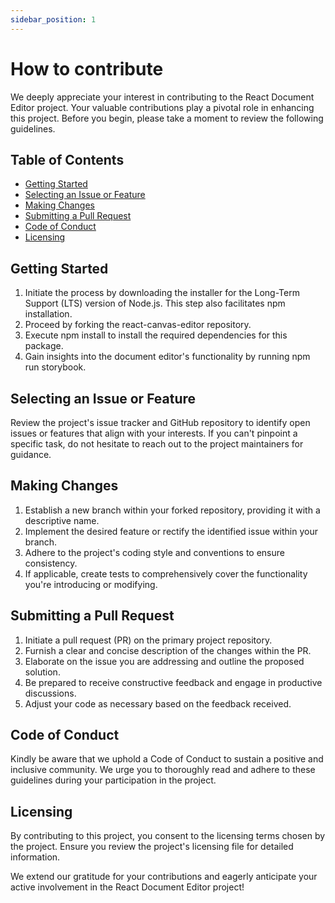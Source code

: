 ```yaml
---
sidebar_position: 1
---
```

# How to contribute

We deeply appreciate your interest in contributing to the React Document Editor project. Your valuable contributions play a pivotal role in enhancing this project. Before you begin, please take a moment to review the following guidelines.

## Table of Contents
- [Getting Started](#getting-started)
- [Selecting an Issue or Feature](#selecting-an-issue-or-feature)
- [Making Changes](#making-changes)
- [Submitting a Pull Request](#submitting-a-pull-request)
- [Code of Conduct](#code-of-conduct)
- [Licensing](#licensing)

## Getting Started

1. Initiate the process by downloading the installer for the Long-Term Support (LTS) version of Node.js. This step also facilitates npm installation.
2. Proceed by forking the react-canvas-editor repository.
3. Execute npm install to install the required dependencies for this package.
4. Gain insights into the document editor's functionality by running npm run storybook.
## Selecting an Issue or Feature

Review the project's issue tracker and GitHub repository to identify open issues or features that align with your interests. If you can't pinpoint a specific task, do not hesitate to reach out to the project maintainers for guidance.

## Making Changes
1. Establish a new branch within your forked repository, providing it with a descriptive name.
2. Implement the desired feature or rectify the identified issue within your branch.
3. Adhere to the project's coding style and conventions to ensure consistency.
4. If applicable, create tests to comprehensively cover the functionality you're introducing or modifying.

## Submitting a Pull Request
1. Initiate a pull request (PR) on the primary project repository.
2. Furnish a clear and concise description of the changes within the PR.
3. Elaborate on the issue you are addressing and outline the proposed solution.
4. Be prepared to receive constructive feedback and engage in productive discussions.
5. Adjust your code as necessary based on the feedback received.

## Code of Conduct
Kindly be aware that we uphold a Code of Conduct to sustain a positive and inclusive community. We urge you to thoroughly read and adhere to these guidelines during your participation in the project.

## Licensing
By contributing to this project, you consent to the licensing terms chosen by the project. Ensure you review the project's licensing file for detailed information.

We extend our gratitude for your contributions and eagerly anticipate your active involvement in the React Document Editor project!